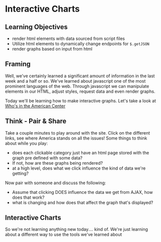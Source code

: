# Interactive Charts

## Learning Objectives
- render html elements with data sourced from script files
- Utilize html elements to dynamically change endpoints for `$.getJSON`
- render graphs based on input from html

## Framing

Well, we've certainly learned a significant amount of information in the last week and a half or so. We've learned about javascript one of the most prominent languages of the web. Through javascript we can manipulate elements in our HTML, adjust styles, request data and even render graphs.

Today we'll be learning how to make interactive graphs. Let's take a look at [Who's in the American Center](http://visual.ly/whos-american-center?view=true)

## Think - Pair & Share
Take a couple minutes to play around with the site. Click on the different links, see where America stands on all the issues! Some things to think about while you play:

- does each clickable category just have an html page stored with the graph pre defined with some data?
- If not, how are these graphs being rendered?
- at a high level, does what we click influence the kind of data we're getting?

Now pair with someone and discuss the following:
- Assume that clicking DOES influence the data we get from AJAX, how does that work?
- what is changing and how does that affect the graph that's displayed?

## Interactive Charts

So we're not learning anything new today.... kind of. We're just learning about a different way to use the tools we've learned about
